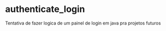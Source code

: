 # authenticate_login
Tentativa de fazer logica de um painel de login  em java pra projetos futuros 
